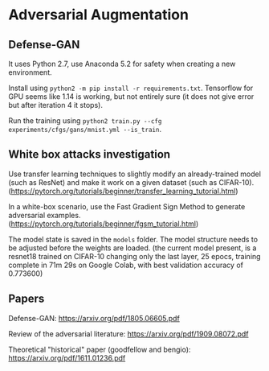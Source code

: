 # Adversarial Augmentation

## Defense-GAN

It uses Python 2.7, use Anaconda 5.2 for safety when creating a new environment. 

Install using `python2 -m pip install -r requirements.txt`. Tensorflow for GPU seems like 1.14 is working, but not entirely sure (it does not give error but after iteration 4 it stops).

Run the training using `python2 train.py --cfg experiments/cfgs/gans/mnist.yml --is_train`.

## White box attacks investigation

Use transfer learning techniques to slightly modify an already-trained model (such as ResNet) and make it work on a given dataset (such as CIFAR-10). (https://pytorch.org/tutorials/beginner/transfer_learning_tutorial.html)

In a white-box scenario, use the Fast Gradient Sign Method to generate adversarial examples. (https://pytorch.org/tutorials/beginner/fgsm_tutorial.html)

The model state is saved in the `models` folder. The model structure needs to be adjusted before the weights are loaded. (the current model present, is a resnet18 trained on CIFAR-10 changing only the last layer, 25 epocs, training complete in 71m 29s on Google Colab, with best validation accuracy of 0.773600)


## Papers

Defense-GAN:  https://arxiv.org/pdf/1805.06605.pdf

Review of the adversarial literature: https://arxiv.org/pdf/1909.08072.pdf

Theoretical "historical" paper (goodfellow and bengio): https://arxiv.org/pdf/1611.01236.pdf
